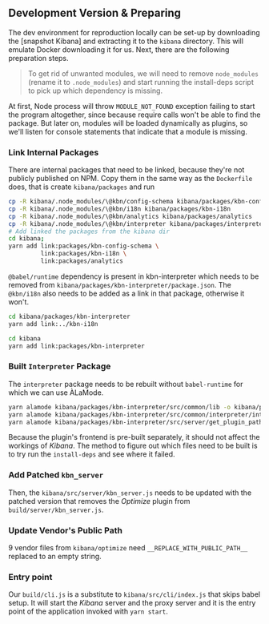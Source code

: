## Development Version & Preparing

The dev environment for reproduction locally can be set-up by downloading the [snapshot Kibana] and extracting it to the `kibana` directory. This will emulate Docker downloading it for us. Next, there are the following preparation steps.

> To get rid of unwanted modules, we will need to remove `node_modules` (rename it to `.node_modules`) and start running the install-deps script to pick up which dependency is missing.

At first, Node process will throw `MODULE_NOT_FOUND` exception failing to start the program altogether, since because require calls won't be able to find the package. But later on, modules will be loaded dynamically as plugins, so we'll listen for console statements that indicate that a module is missing.

### Link Internal Packages

There are internal packages that need to be linked, because they're not publicly published on NPM. Copy them in the same way as the `Dockerfile` does, that is create `kibana/packages` and run

```sh
cp -R kibana/.node_modules/\@kbn/config-schema kibana/packages/kbn-config-schema
cp -R kibana/.node_modules/\@kbn/i18n kibana/packages/kbn-i18n
cp -R kibana/.node_modules/\@kbn/analytics kibana/packages/analytics
cp -R kibana/.node_modules/\@kbn/interpreter kibana/packages/interpreter
# Add linked the packages from the kibana dir
cd kibana;
yarn add link:packages/kbn-config-schema \
         link:packages/kbn-i18n \
         link:packages/analytics
```

`@babel/runtime` dependency is present in kbn-interpreter which needs to be removed from `kibana/packages/kbn-interpreter/package.json`. The `@kbn/i18n` also needs to be added as a link in that package, otherwise it won't.

```sh
cd kibana/packages/kbn-interpreter
yarn add link:../kbn-i18n
```

```sh
cd kibana
yarn add link:packages/kbn-interpreter
```

### Built `Interpreter` Package

The `interpreter` package needs to be rebuilt without `babel-runtime` for which we can use ÀLaMode.

```sh
yarn alamode kibana/packages/kbn-interpreter/src/common/lib -o kibana/packages/kbn-interpreter/target/common/lib -s
yarn alamode kibana/packages/kbn-interpreter/src/common/interpreter/interpret.js -o kibana/packages/kbn-interpreter/target/common/interpreter -s
yarn alamode kibana/packages/kbn-interpreter/src/server/get_plugin_paths.js -o kibana/packages/kbn-interpreter/target/server -s
```

Because the plugin's frontend is pre-built separately, it should not affect the workings of _Kibana_. The method to figure out which files need to be built is to try run the `install-deps` and see where it failed.

### Add Patched `kbn_server`

Then, the `kibana/src/server/kbn_server.js` needs to be updated with the patched version that removes the _Optimize_ plugin from `build/server/kbn_server.js`.

### Update Vendor's Public Path

9 vendor files from `kibana/optimize` need `__REPLACE_WITH_PUBLIC_PATH__` replaced to an empty string.

### Entry point

Our `build/cli.js` is a substitute to `kibana/src/cli/index.js` that skips babel setup. It will start the _Kibana_ server and the proxy server and it is the entry point of the application invoked with `yarn start`.